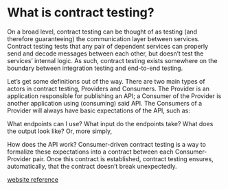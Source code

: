 # What is contract testing?

On a broad level, contract testing can be thought of as testing (and therefore guaranteeing) the communication layer between services. Contract testing tests that any pair of dependent services can properly send and decode messages between each other, but doesn’t test the services’ internal logic. As such, contract testing exists somewhere on the boundary between integration testing and end-to-end testing.

Let’s get some definitions out of the way. There are two main types of actors in contract testing, Providers and Consumers. The Provider is an application responsible for publishing an API; a Consumer of the Provider is another application using (consuming) said API. The Consumers of a Provider will always have basic expectations of the API, such as:

What endpoints can I use?
What input do the endpoints take?
What does the output look like?
Or, more simply,

How does the API work?
Consumer-driven contract testing is a way to formalize these expectations into a contract between each Consumer-Provider pair. Once this contract is established, contract testing ensures, automatically, that the contract doesn’t break unexpectedly.

[website reference](https://medium.com/kreuzwerker-gmbh/introduction-to-consumer-driven-contract-testing-3a130c8c2ea0)